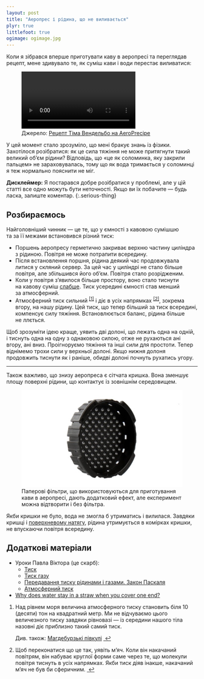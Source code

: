 ```yaml
---
layout: post
title: "Аеропрес і рідина, що не виливається"
plyr: true
littlefoot: true
ogimage: ogimage.jpg
---
```


Коли я зібрався вперше приготувати каву в аеропресі та переглядав рецепт, мене здивувало те, як суміш кави і води перестає виливатися:

<figure>
  <video class="js-player" data-plyr-config= '{"controls": ["play-large", "play", "progress", "current-time"]}' loop autoplay controls>
    <source src="/i/blog/aeropress-physics/demo.mp4" type="video/mp4" />
  </video>
  <figcaption>Джерело: <a href="https://www.youtube.com/watch?v=wGZ3VdCJvu0">Рецепт Тіма Вендельбо на AeroPrecipe</a></figcaption>
</figure>

<!-- more -->

У цей момент стало зрозуміло, що мені бракує знань із фізики. Захотілося розібратися: як це сила тяжіння не може притягнути такий великий обʼєм рідини? Відповідь, що «це як соломинка, яку закрили пальцем» не зараховувалась, тому що як вода тримається у соломинці я теж нормально пояснити не міг.

**Дисклеймер:** Я постарався добре розібратися у проблемі, але у цій статті все одно можуть бути неточності. Якщо ви їх побачите — будь ласка, залиште коментар.
{:.serious-thing}

## Розбираємось

Найголовніший чинник — це те, що у ємності з кавовою сумішшю та за її межами встановився різний тиск:

- Поршень аеропресу герметично закриває верхню частину циліндра з рідиною. Повітря не може потрапити всередину.
- Після встановлення поршня, рідина деякий час продовжувала литися у скляний сервер. За цей час у циліндрі не стало більше повітря, але збільшився його обʼєм. Повітря стало розрідженим.
- Коли у повітря зʼявилося більше простору, воно стало тиснути на кавову суміш [слабше](https://uk.wikipedia.org/wiki/Закон_Бойля_—_Маріотта). Тиск усередині ємності став менший за атмосферний.
- Атмосферний тиск сильний <sup id="fnref:1"><a href="#fn:1" class="footnote">[1]</a></sup> і діє в усіх напрямках <sup id="fnref:2"><a href="#fn:2" class="footnote">[2]</a></sup>, зокрема вгору, на нашу рідину. Цей тиск, що тепер більший за тиск всередині, компенсує силу тяжіння. Встановлюється баланс, рідина більше не ллється.

Щоб зрозуміти ідею краще, уявить дві долоні, що лежать одна на одній, і тиснуть одна на одну з однаковою силою, отже не рухаються ані вгору, ані вниз. Проігноруємо тяжіння та інші сили для простоти. Тепер віднімемо трохи сили у верхньої долоні. Якщо нижня долоня продовжить тиснути як і раніше, обидві долоні почнуть рухатись угору.

* * *

Також важливо, що знизу аеропреса є сітчата кришка. Вона зменшує площу поверхні рідини, що контактує із зовнішнім середовищем.

<figure class="figure--center">
  <img src="/i/blog/aeropress-physics/filter-cap.jpg" srcset="/i/blog/aeropress-physics/filter-cap@2x.jpg 2x" alt="Сітчата кришка аеропресу">
  <figcaption>Паперові фільтри, що використовуються для приготування кави в аеропресі, дають додатковий ефект, але експеримент можна відтворити і без фільтра.</figcaption>
</figure>

Якби кришки не було, вода не змогла б утриматись і вилилася. Завдяки кришці і [поверхневому натягу](https://uk.wikipedia.org/wiki/Поверхневий_натяг), рідина утримується в комірках кришки, не впускаючи повітря всередину.

## Додаткові матеріали

- Уроки Павла Віктора (це скарб):
	- [Тиск](https://www.youtube.com/watch?v=P3gzqGQGya0)
	- [Тиск газу](https://www.youtube.com/watch?v=VC9he6iyhLI)
	- [Передавання тиску рідинами і газами. Закон Паскаля](https://www.youtube.com/watch?v=SJFEz5chLCo)
	- [Атмосферний тиск](https://www.youtube.com/watch?v=kzW5WVyB3mI)
	<!-- - [Прояви атмосферного тиску](https://www.youtube.com/watch?v=vanTR5wpOnk) (з 18:49) -->
- [Why does water stay in a straw when you cover one end?](https://www.madsci.org/posts/archives/2000-05/959607056.Ph.r.html)
<!-- [Plug a Leaky Bottle with the Power of Air!](https://www.scientificamerican.com/article/plug-a-leaky-bottle-with-the-power-of-air/) -->

<div class="footnotes">
  <ol>
    <li id="fn:1">
      <p>Над рівнем моря величина атмосферного тиску становить біля 10 (десяти) тон на квадратний метр. Ми не відчуваємо цього величезного тиску завдяки рівновазі — із середини нашого тіла назовні діє приблизно такий самий тиск.</p><p>Див. також: <a href="https://uk.wikipedia.org/wiki/Магдебурзькі_півкулі">Магдебурзькі півкулі</a>
      <a href="#fnref:1" class="reversefootnote"> ↩</a></p>
    </li>
    <li id="fn:2">
      Щоб переконатися що це так, уявіть мʼяч. Коли він накачаний повітрям, він набуває круглої форми саме через те, що молекули повітря тиснуть в усіх напрямках. Якби тиск діяв інакше, накачаний мʼяч не був би сферичним.
      <a href="#fnref:2" class="reversefootnote"> ↩</a>
    </li>
  </ol>
</div>